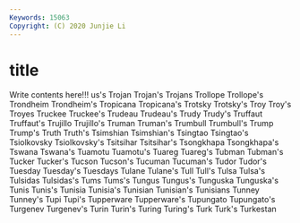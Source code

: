 ```yaml
---
Keywords: 15063
Copyright: (C) 2020 Junjie Li
---
```


# title

Write contents here!!!
us's 
Trojan 
Trojan's 
Trojans 
Trollope 
Trollope's 
Trondheim 
Trondheim's 
Tropicana
Tropicana's 
Trotsky 
Trotsky's 
Troy 
Troy's 
Troyes 
Truckee 
Truckee's 
Trudeau 
Trudeau's
Trudy 
Trudy's 
Truffaut 
Truffaut's 
Trujillo 
Trujillo's 
Truman 
Truman's 
Trumbull 
Trumbull's
Trump 
Trump's 
Truth 
Truth's 
Tsimshian 
Tsimshian's 
Tsingtao 
Tsingtao's 
Tsiolkovsky 
Tsiolkovsky's
Tsitsihar 
Tsitsihar's 
Tsongkhapa 
Tsongkhapa's 
Tswana 
Tswana's 
Tuamotu 
Tuamotu's 
Tuareg 
Tuareg's
Tubman 
Tubman's 
Tucker 
Tucker's 
Tucson 
Tucson's 
Tucuman 
Tucuman's 
Tudor 
Tudor's
Tuesday 
Tuesday's 
Tuesdays 
Tulane 
Tulane's 
Tull 
Tull's 
Tulsa 
Tulsa's 
Tulsidas
Tulsidas's 
Tums 
Tums's 
Tungus 
Tungus's 
Tunguska 
Tunguska's 
Tunis 
Tunis's 
Tunisia
Tunisia's 
Tunisian 
Tunisian's 
Tunisians 
Tunney 
Tunney's 
Tupi 
Tupi's 
Tupperware 
Tupperware's
Tupungato 
Tupungato's 
Turgenev 
Turgenev's 
Turin 
Turin's 
Turing 
Turing's 
Turk 
Turk's
Turkestan 
